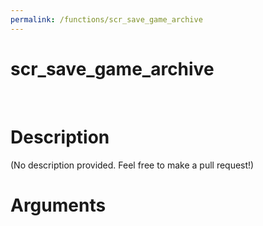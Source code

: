 ```yaml
---
permalink: /functions/scr_save_game_archive
---
```

# scr_save_game_archive  
&nbsp;  
# Description  
(No description provided. Feel free to make a pull request!) 
&nbsp;  
# Arguments


